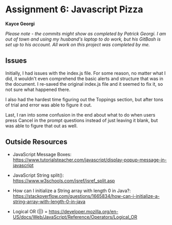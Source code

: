# Assignment 6: Javascript Pizza

**Kayce Georgi**

*Please note - the commits might show as completed by Patrick Georgi. I am out of town and using my husband's laptop to do work, but his GitBash is set up to his account. All work on this project was completed by me.*

## Issues

Initially, I had issues with the index.js file. For some reason, no matter what I did, it wouldn't even comprehend the basic alerts and structure that was in the document. I re-saved the original index.js file and it seemed to fix it, so not sure what happened there.

I also had the hardest time figuring out the Toppings section, but after tons of trial and error was able to figure it out.

Last, I ran into some confusion in the end about what to do when users press Cancel in the prompt questions instead of just leaving it blank, but was able to figure that out as well.

## Outside Resources
* JavaScript Message Boxes: https://www.tutorialsteacher.com/javascript/display-popup-message-in-javascript

* JavaScript String split(): https://www.w3schools.com/jsref/jsref_split.asp

* How can I initialize a String array with length 0 in Java?: https://stackoverflow.com/questions/1665834/how-can-i-initialize-a-string-array-with-length-0-in-java

* Logical OR (||) = https://developer.mozilla.org/en-US/docs/Web/JavaScript/Reference/Operators/Logical_OR
